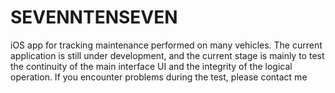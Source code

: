 # SEVENNTENSEVEN
iOS app for tracking maintenance performed on many vehicles. The current application is still under development, and the current stage is mainly to test the continuity of the main interface UI and the integrity of the logical operation. If you encounter problems during the test, please contact me
